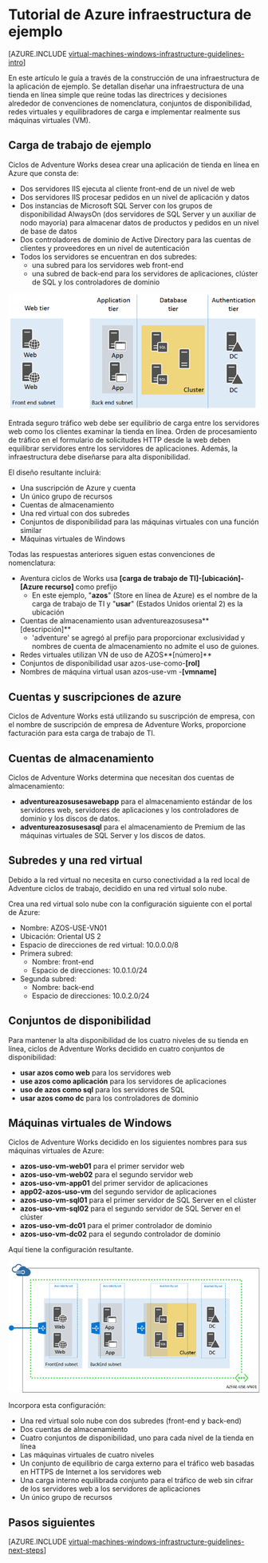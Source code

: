 <properties
    pageTitle="Tutorial de infraestructura de ejemplo | Microsoft Azure"
    description="Obtenga información sobre las directrices de diseño e implementación claves para implementar una infraestructura de ejemplo en Azure."
    documentationCenter=""
    services="virtual-machines-windows"
    authors="iainfoulds"
    manager="timlt"
    editor=""
    tags="azure-resource-manager"/>

<tags
    ms.service="virtual-machines-windows"
    ms.workload="infrastructure-services"
    ms.tgt_pltfrm="vm-windows"
    ms.devlang="na"
    ms.topic="article"
    ms.date="09/08/2016"
    ms.author="iainfou"/>

# <a name="example-azure-infrastructure-walkthrough"></a>Tutorial de Azure infraestructura de ejemplo

[AZURE.INCLUDE [virtual-machines-windows-infrastructure-guidelines-intro](../../includes/virtual-machines-windows-infrastructure-guidelines-intro.md)] 

En este artículo le guía a través de la construcción de una infraestructura de la aplicación de ejemplo. Se detallan diseñar una infraestructura de una tienda en línea simple que reúne todas las directrices y decisiones alrededor de convenciones de nomenclatura, conjuntos de disponibilidad, redes virtuales y equilibradores de carga e implementar realmente sus máquinas virtuales (VM).


## <a name="example-workload"></a>Carga de trabajo de ejemplo

Ciclos de Adventure Works desea crear una aplicación de tienda en línea en Azure que consta de:

- Dos servidores IIS ejecuta al cliente front-end de un nivel de web
- Dos servidores IIS procesar pedidos en un nivel de aplicación y datos
- Dos instancias de Microsoft SQL Server con los grupos de disponibilidad AlwaysOn (dos servidores de SQL Server y un auxiliar de nodo mayoría) para almacenar datos de productos y pedidos en un nivel de base de datos
- Dos controladores de dominio de Active Directory para las cuentas de clientes y proveedores en un nivel de autenticación
- Todos los servidores se encuentran en dos subredes:
    - una subred para los servidores web front-end 
    - una subred de back-end para los servidores de aplicaciones, clúster de SQL y los controladores de dominio

![Diagrama de diferentes niveles de infraestructura de aplicaciones](./media/virtual-machines-common-infrastructure-service-guidelines/example-tiers.png)

Entrada seguro tráfico web debe ser equilibrio de carga entre los servidores web como los clientes examinar la tienda en línea. Orden de procesamiento de tráfico en el formulario de solicitudes HTTP desde la web deben equilibrar servidores entre los servidores de aplicaciones. Además, la infraestructura debe diseñarse para alta disponibilidad.

El diseño resultante incluirá:

- Una suscripción de Azure y cuenta
- Un único grupo de recursos
- Cuentas de almacenamiento
- Una red virtual con dos subredes
- Conjuntos de disponibilidad para las máquinas virtuales con una función similar
- Máquinas virtuales de Windows

Todas las respuestas anteriores siguen estas convenciones de nomenclatura:

- Aventura ciclos de Works usa **[carga de trabajo de TI]-[ubicación]-[Azure recurso]** como prefijo
    - En este ejemplo, "**azos**" (Store en línea de Azure) es el nombre de la carga de trabajo de TI y "**usar**" (Estados Unidos oriental 2) es la ubicación
- Cuentas de almacenamiento usan adventureazosusesa**[descripción]**
    - 'adventure' se agregó al prefijo para proporcionar exclusividad y nombres de cuenta de almacenamiento no admite el uso de guiones.
- Redes virtuales utilizan VN de uso de AZOS**[número]**
- Conjuntos de disponibilidad usar azos-use-como-**[rol]**
- Nombres de máquina virtual usan azos-use-vm -**[vmname]**


## <a name="azure-subscriptions-and-accounts"></a>Cuentas y suscripciones de azure

Ciclos de Adventure Works está utilizando su suscripción de empresa, con el nombre de suscripción de empresa de Adventure Works, proporcione facturación para esta carga de trabajo de TI.


## <a name="storage-accounts"></a>Cuentas de almacenamiento

Ciclos de Adventure Works determina que necesitan dos cuentas de almacenamiento:

- **adventureazosusesawebapp** para el almacenamiento estándar de los servidores web, servidores de aplicaciones y los controladores de dominio y los discos de datos.
- **adventureazosusesasql** para el almacenamiento de Premium de las máquinas virtuales de SQL Server y los discos de datos.


## <a name="virtual-network-and-subnets"></a>Subredes y una red virtual

Debido a la red virtual no necesita en curso conectividad a la red local de Adventure ciclos de trabajo, decidido en una red virtual solo nube.

Crea una red virtual solo nube con la configuración siguiente con el portal de Azure:

- Nombre: AZOS-USE-VN01
- Ubicación: Oriental US 2
- Espacio de direcciones de red virtual: 10.0.0.0/8
- Primera subred:
    - Nombre: front-end
    - Espacio de direcciones: 10.0.1.0/24
- Segunda subred:
    - Nombre: back-end
    - Espacio de direcciones: 10.0.2.0/24


## <a name="availability-sets"></a>Conjuntos de disponibilidad

Para mantener la alta disponibilidad de los cuatro niveles de su tienda en línea, ciclos de Adventure Works decidido en cuatro conjuntos de disponibilidad:

- **usar azos como web** para los servidores web
- **use azos como aplicación** para los servidores de aplicaciones
- **uso de azos como sql** para los servidores de SQL
- **usar azos como dc** para los controladores de dominio


## <a name="virtual-machines"></a>Máquinas virtuales de Windows

Ciclos de Adventure Works decidido en los siguientes nombres para sus máquinas virtuales de Azure:

- **azos-uso-vm-web01** para el primer servidor web
- **azos-uso-vm-web02** para el segundo servidor web
- **azos-uso-vm-app01** del primer servidor de aplicaciones
- **app02-azos-uso-vm** del segundo servidor de aplicaciones
- **azos-uso-vm-sql01** para el primer servidor de SQL Server en el clúster
- **azos-uso-vm-sql02** para el segundo servidor de SQL Server en el clúster
- **azos-uso-vm-dc01** para el primer controlador de dominio
- **azos-uso-vm-dc02** para el segundo controlador de dominio

Aquí tiene la configuración resultante.

![Infraestructura de aplicación final implementada en Azure](./media/virtual-machines-common-infrastructure-service-guidelines/example-config.png)

Incorpora esta configuración:

- Una red virtual solo nube con dos subredes (front-end y back-end)
- Dos cuentas de almacenamiento
- Cuatro conjuntos de disponibilidad, uno para cada nivel de la tienda en línea
- Las máquinas virtuales de cuatro niveles
- Un conjunto de equilibrio de carga externo para el tráfico web basadas en HTTPS de Internet a los servidores web
- Una carga interno equilibrada conjunto para el tráfico de web sin cifrar de los servidores web a los servidores de aplicaciones
- Un único grupo de recursos


## <a name="next-steps"></a>Pasos siguientes

[AZURE.INCLUDE [virtual-machines-windows-infrastructure-guidelines-next-steps](../../includes/virtual-machines-windows-infrastructure-guidelines-next-steps.md)] 